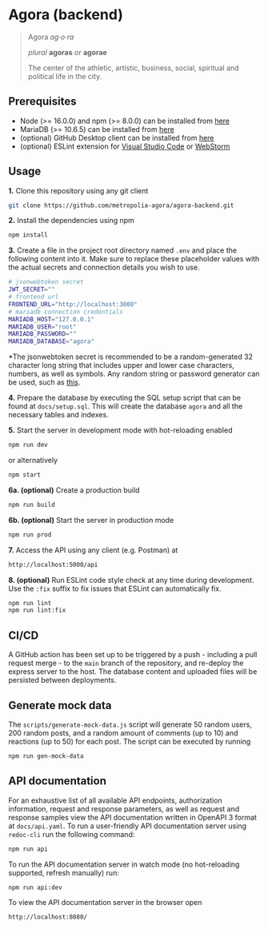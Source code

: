 # Agora (backend)

> Agora *ag·o·ra*
>
> *plural* **agoras** *or* **agorae**
>
> The center of the athletic, artistic, business, social, spiritual and political life in the city.

## Prerequisites

- Node (>= 16.0.0) and npm (>= 8.0.0) can be installed from [here](https://nodejs.org/en/)
- MariaDB (>= 10.6.5) can be installed from [here](https://mariadb.org/)
- (optional) GitHub Desktop client can be installed from [here](https://desktop.github.com/)
- (optional) ESLint extension for [Visual Studio Code](https://marketplace.visualstudio.com/items?itemName=dbaeumer.vscode-eslint) or [WebStorm](https://www.jetbrains.com/help/webstorm/eslint.html)

## Usage

**1.** Clone this repository using any git client
```bash
git clone https://github.com/metropolia-agora/agora-backend.git
```

**2.** Install the dependencies using npm
```bash
npm install
```

**3.** Create a file in the project root directory named `.env` and place the following content into it. Make sure to replace these placeholder values with the actual secrets and connection details you wish to use.
```bash
# jsonwebtoken secret
JWT_SECRET=""
# frontend url
FRONTEND_URL="http://localhost:3000"
# mariadb connection credentials
MARIADB_HOST="127.0.0.1"
MARIADB_USER="root"
MARIADB_PASSWORD=""
MARIADB_DATABASE="agora"
```
\*The jsonwebtoken secret is recommended to be a random-generated 32 character long string that includes upper and lower case characters, numbers, as well as symbols. Any random string or password generator can be used, such as [this](https://randompasswordgen.com/).

**4.** Prepare the database by executing the SQL setup script that can be found at `docs/setup.sql`. This will create the database `agora` and all the necessary tables and indexes.

**5.** Start the server in development mode with hot-reloading enabled
```bash
npm run dev
```
or alternatively
```bash
npm start
```

**6a. (optional)** Create a production build
```bash
npm run build
```

**6b. (optional)** Start the server in production mode
```bash
npm run prod
```

**7.** Access the API using any client (e.g. Postman) at
```bash
http://localhost:5000/api
```

**8. (optional)** Run ESLint code style check at any time during development. Use the `:fix` suffix to fix issues that ESLint can automatically fix.
```bash
npm run lint
npm run lint:fix
```

## CI/CD

A GitHub action has been set up to be triggered by a push - including a pull request merge - to the `main` branch of the repository, and re-deploy the express server to the host. The database content and uploaded files will be persisted between deployments.

## Generate mock data

The `scripts/generate-mock-data.js` script will generate 50 random users, 200 random posts, and a random amount of comments (up to 10) and reactions (up to 50) for each post. The script can be executed by running
```bash
npm run gen-mock-data
```

## API documentation

For an exhaustive list of all available API endpoints, authorization information, request and response parameters, as well as request and response samples view the API documentation written in OpenAPI 3 format at `docs/api.yaml`. To run a user-friendly API documentation server using `redoc-cli` run the following command:
```bash
npm run api
```
To run the API documentation server in watch mode (no hot-reloading supported, refresh manually) run:
```bash
npm run api:dev
```
To view the API documentation server in the browser open
```bash  
http://localhost:8080/  
```
